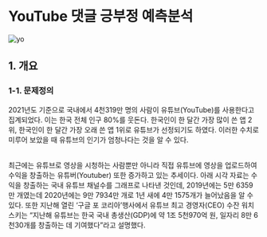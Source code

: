 # YouTube 댓글 긍부정 예측분석
![yo](https://user-images.githubusercontent.com/79899868/234439912-dd1b0192-238b-4a73-b9ea-0f080bb224cb.png)
## 1. 개요
### 1-1. 문제정의
2021년도 기준으로 국내에서 4천319만 명의 사람이 유튜브(YouTube)를 사용한다고 집계되었다. 이는 한국 전체 인구 80%를 웃돈다. 한국인이 한 달간 가장 많이 쓴 앱 2위, 한국인이 한 달간 가장 오래 쓴 앱 1위로 유튜브가 선정되기도 하였다. 이러한 수치로 미루어 보았을 때 유튜브의 인기가 엄청나다는 것을 알 수 있다.<br><br>

최근에는 유튜브로 영상을 시청하는 사람뿐만 아니라 직접 유튜브에 영상을 업로드하여 수익을 창출하는 유튜버(Youtuber) 또한 증가하고 있는 추세이다. 아래 시각 자료는 수익을 창출하는 국내 유튜브 채널수를 그래프로 나타낸 것인데, 2019년에는 5만 6359만 개였는데 2020년에는 9만 7934만 개로 1년 새에 4만 1575개가 늘어났음을 알 수 있다. 또한 지난해 열린 ‘구글 포 코리아’행사에서 유튜브 최고 경영자(CEO) 수잔 워치 스키는 “지난해 유튜브는 한국 국내 총생산(GDP)에 약 1조 5천970억 원, 일자리 8만 6천30개를 창출하는 데 기여했다”라고 설명했다.

